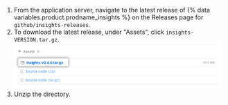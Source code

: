 1. From the application server, navigate to the latest release of {% data variables.product.prodname_insights %} on the Releases page for `github/insights-releases`.
2. To download the latest release, under "Assets", click `insights-VERSION.tar.gz`.
  ![Installation assset](/assets/images/help/insights/installation-tgz.png)
3. Unzip the directory.
